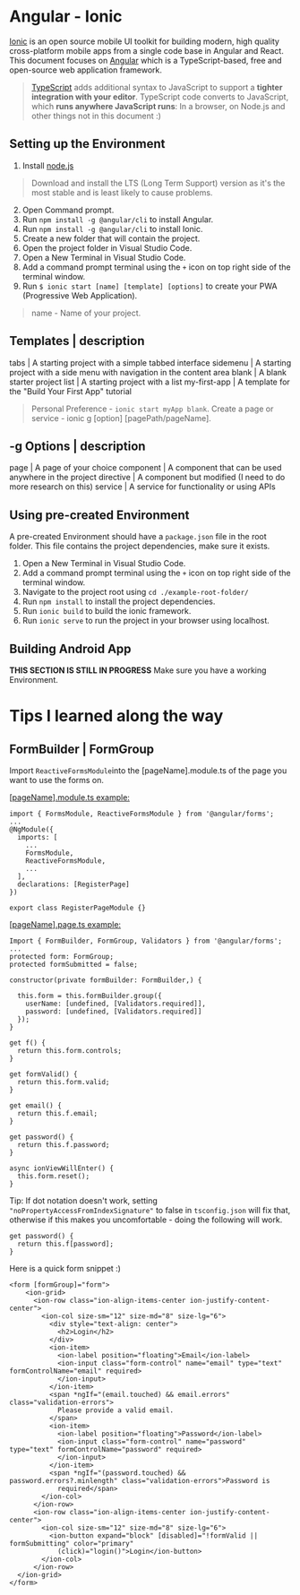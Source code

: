 # Angular - Ionic
[Ionic](https://ionicframework.com/) is an open source mobile UI toolkit for building modern, high quality cross-platform mobile apps from a single code base in Angular and React. This document focuses on [Angular](https://angular.io/guide/what-is-angular) which is a TypeScript-based, free and open-source web application framework. 
>[TypeScript](https://www.typescriptlang.org/) adds additional syntax to JavaScript to support a **tighter integration with your editor**. TypeScript code converts to JavaScript, which **runs anywhere JavaScript runs**: In a browser, on Node.js and other things not in this document :) 

## Setting up the Environment 
1. Install [node.js](https://nodejs.org/en) 
> Download and install the LTS (Long Term Support) version as it's the most stable and is least likely to cause problems. 
2. Open Command prompt.
3. Run `npm install -g @angular/cli` to install Angular.
4. Run `npm install -g @angular/cli` to install Ionic.
5. Create a new folder that will contain the project.
6. Open the project folder in Visual Studio Code. 
4. Open a New Terminal in Visual Studio Code. 
5. Add a command prompt terminal using the `+` icon on top right side of the terminal window.
6. Run `$ ionic start [name] [template] [options]` to create your PWA (Progressive Web Application).
>name - Name of your project.

Templates    | description
------------------------------------------------------------------------
tabs         | A starting project with a simple tabbed interface
sidemenu     | A starting project with a side menu with navigation in the content area
blank        | A blank starter project
list         | A starting project with a list
my-first-app | A template for the "Build Your First App" tutorial

>Personal Preference - `ionic start myApp blank`.
>Create a page or service - ionic g [option] [pagePath/pageName].

-g Options   | description
------------------------------------------------------------------------
page         | A page of your choice
component    | A component that can be used anywhere in the project
directive    | A component but modified (I need to do more research on this)
service      | A service for functionality or using APIs

## Using pre-created Environment 
A pre-created Environment should have a `package.json` file in the root folder. This file contains the project dependencies, make sure it exists.
1. Open a New Terminal in Visual Studio Code.
2. Add a command prompt terminal using the `+` icon on top right side of the terminal window.
3. Navigate to the project root using `cd ./example-root-folder/` 
4. Run `npm install` to install the project dependencies.
5. Run `ionic build` to build the ionic framework.
6. Run `ionic serve` to run the project in your browser using localhost.

## Building Android App
**THIS SECTION IS STILL IN PROGRESS**
Make sure you have a working Environment.


# Tips I learned along the way

## FormBuilder | FormGroup

Import `ReactiveFormsModule`into the [pageName].module.ts of the page you want to use the forms on.

<u>[pageName].module.ts example:</u>
```angular
import { FormsModule, ReactiveFormsModule } from '@angular/forms';
...
@NgModule({
  imports: [
    ...
    FormsModule,
    ReactiveFormsModule,
    ...
  ],
  declarations: [RegisterPage]
})

export class RegisterPageModule {}
```

<u>[pageName].page.ts example:</u>
```angular
Import { FormBuilder, FormGroup, Validators } from '@angular/forms';
...
protected form: FormGroup;
protected formSubmitted = false;

constructor(private formBuilder: FormBuilder,) { 

  this.form = this.formBuilder.group({
    userName: [undefined, [Validators.required]],
    password: [undefined, [Validators.required]]
  });
}

get f() {
  return this.form.controls;
}

get formValid() {
  return this.form.valid;
}

get email() {
  return this.f.email;
}

get password() {
  return this.f.password;
}

async ionViewWillEnter() {
  this.form.reset();
}
```

Tip: If dot notation doesn't work, setting `"noPropertyAccessFromIndexSignature"` to false in `tsconfig.json` will fix that, otherwise if this makes you uncomfortable - doing the following will work.

```angular
get password() {
  return this.f[password];
}
```

Here is a quick form snippet :)

```ionic
<form [formGroup]="form">
    <ion-grid>
      <ion-row class="ion-align-items-center ion-justify-content-center">
        <ion-col size-sm="12" size-md="8" size-lg="6">
          <div style="text-align: center">
            <h2>Login</h2>
          </div>
          <ion-item>
            <ion-label position="floating">Email</ion-label>
            <ion-input class="form-control" name="email" type="text" formControlName="email" required>
            </ion-input>
          </ion-item>
          <span *ngIf="(email.touched) && email.errors" class="validation-errors">
            Please provide a valid email.
          </span>
          <ion-item>
            <ion-label position="floating">Password</ion-label>
            <ion-input class="form-control" name="password" type="text" formControlName="password" required>
            </ion-input>
          </ion-item>
          <span *ngIf="(password.touched) && password.errors?.minlength" class="validation-errors">Password is
            required</span>
        </ion-col>
      </ion-row>
      <ion-row class="ion-align-items-center ion-justify-content-center">
        <ion-col size-sm="12" size-md="8" size-lg="6">
          <ion-button expand="block" [disabled]="!formValid || formSubmitting" color="primary"
            (click)="login()">Login</ion-button>
        </ion-col>
      </ion-row>
  </ion-grid>
</form>  
```
